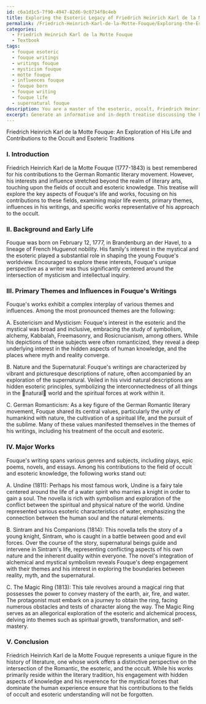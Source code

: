 ```yaml
---
id: c6a1d1c5-7f90-4947-82d6-9c0734f8c4eb
title: Exploring the Esoteric Legacy of Friedrich Heinrich Karl de la Motte Fouque
permalink: /Friedrich-Heinrich-Karl-de-la-Motte-Fouque/Exploring-the-Esoteric-Legacy-of-Friedrich-Heinrich-Karl-de-la-Motte-Fouque/
categories:
  - Friedrich Heinrich Karl de la Motte Fouque
  - Textbook
tags:
  - fouque esoteric
  - fouque writings
  - writings fouque
  - mysticism fouque
  - motte fouque
  - influences fouque
  - fouque born
  - fouque writing
  - fouque life
  - supernatural fouque
description: You are a master of the esoteric, occult, Friedrich Heinrich Karl de la Motte Fouque and education, you have written many textbooks on the subject in ways that provide students with rich and deep understanding of the subject. You are being asked to write textbook-like sections on a topic and you do it with full context, explainability, and reliability in accuracy to the true facts of the topic at hand, in a textbook style that a student would easily be able to learn from, in a rich, engaging, and contextual way. Always include relevant context (such as formulas and history), related concepts, and in a way that someone can gain deep insights from.
excerpt: Generate an informative and in-depth treatise discussing the key aspects of Friedrich Heinrich Karl de la Motte Fouque's life and works, focusing on his contributions to the field of occult and esoteric knowledge. The treatise should cover major events in his life, the primary themes and influences in his writings, as well as examples of specific works that best represent his approach to the occult.
---
```

Friedrich Heinrich Karl de la Motte Fouque: An Exploration of His Life and Contributions to the Occult and Esoteric Traditions

### I. Introduction
Friedrich Heinrich Karl de la Motte Fouque (1777-1843) is best remembered for his contributions to the German Romantic literary movement. However, his interests and influence stretched beyond the realm of literary arts, touching upon the fields of occult and esoteric knowledge. This treatise will explore the key aspects of Fouque's life and works, focusing on his contributions to these fields, examining major life events, primary themes, influences in his writings, and specific works representative of his approach to the occult.

### II. Background and Early Life
Fouque was born on February 12, 1777, in Brandenburg an der Havel, to a lineage of French Huguenot nobility. His family's interest in the mystical and the esoteric played a substantial role in shaping the young Fouque's worldview. Encouraged to explore these interests, Fouque's unique perspective as a writer was thus significantly centered around the intersection of mysticism and intellectual inquiry.

### III. Primary Themes and Influences in Fouque's Writings
Fouque's works exhibit a complex interplay of various themes and influences. Among the most pronounced themes are the following:

A. Esotericism and Mysticism: Fouque's interest in the esoteric and the mystical was broad and inclusive, embracing the study of symbolism, alchemy, Kabbalah, Freemasonry, and Rosicrucianism, among others. While his depictions of these subjects were often romanticized, they reveal a deep underlying interest in the hidden aspects of human knowledge, and the places where myth and reality converge.

B. Nature and the Supernatural: Fouque's writings are characterized by vibrant and picturesque descriptions of nature, often accompanied by an exploration of the supernatural. Veiled in his vivid natural descriptions are hidden esoteric principles, symbolizing the interconnectedness of all things in the natural world and the spiritual forces at work within it.

C. German Romanticism: As a key figure of the German Romantic literary movement, Fouque shared its central values, particularly the unity of humankind with nature, the cultivation of a spiritual life, and the pursuit of the sublime. Many of these values manifested themselves in the themes of his writings, including his treatment of the occult and esoteric.

### IV. Major Works
Fouque's writing spans various genres and subjects, including plays, epic poems, novels, and essays. Among his contributions to the field of occult and esoteric knowledge, the following works stand out:

A. Undine (1811): Perhaps his most famous work, Undine is a fairy tale centered around the life of a water spirit who marries a knight in order to gain a soul. The novella is rich with symbolism and exploration of the conflict between the spiritual and physical nature of the world. Undine represented various esoteric characteristics of water, emphasizing the connection between the human soul and the natural elements.

B. Sintram and his Companions (1814): This novella tells the story of a young knight, Sintram, who is caught in a battle between good and evil forces. Over the course of the story, supernatural beings guide and intervene in Sintram's life, representing conflicting aspects of his own nature and the inherent duality within everyone. The novel's integration of alchemical and mystical symbolism reveals Fouque's deep engagement with their themes and his interest in exploring the boundaries between reality, myth, and the supernatural.

C. The Magic Ring (1813): This tale revolves around a magical ring that possesses the power to convey mastery of the earth, air, fire, and water. The protagonist must embark on a journey to obtain the ring, facing numerous obstacles and tests of character along the way. The Magic Ring serves as an allegorical exploration of the esoteric and alchemical process, delving into themes such as spiritual growth, transformation, and self-mastery.

### V. Conclusion
Friedrich Heinrich Karl de la Motte Fouque represents a unique figure in the history of literature, one whose work offers a distinctive perspective on the intersection of the Romantic, the esoteric, and the occult. While his works primarily reside within the literary tradition, his engagement with hidden aspects of knowledge and his reverence for the mystical forces that dominate the human experience ensure that his contributions to the fields of occult and esoteric understanding will not be forgotten.
